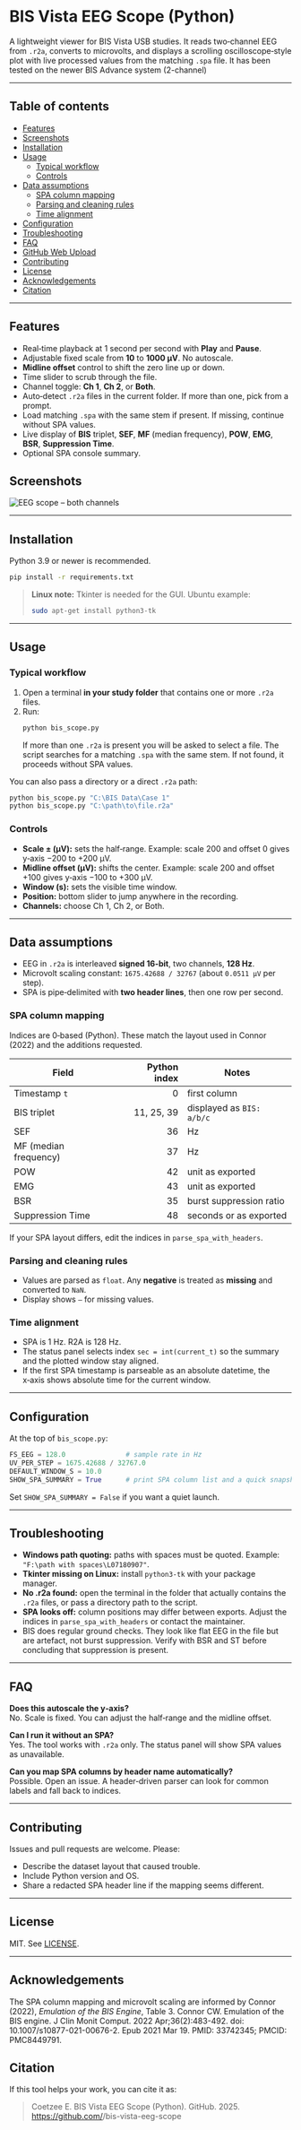 # BIS Vista EEG Scope (Python)

A lightweight viewer for BIS Vista USB studies. It reads two‑channel EEG from `.r2a`, converts to microvolts, and displays a scrolling oscilloscope‑style plot with live processed values from the matching `.spa` file.
It has been tested on the newer BIS Advance system (2-channel)

---

## Table of contents
- [Features](#features)
- [Screenshots](#screenshots)
- [Installation](#installation)
- [Usage](#usage)
  - [Typical workflow](#typical-workflow)
  - [Controls](#controls)
- [Data assumptions](#data-assumptions)
  - [SPA column mapping](#spa-column-mapping)
  - [Parsing and cleaning rules](#parsing-and-cleaning-rules)
  - [Time alignment](#time-alignment)
- [Configuration](#configuration)
- [Troubleshooting](#troubleshooting)
- [FAQ](#faq)
- [GitHub Web Upload](#github-web-upload)
- [Contributing](#contributing)
- [License](#license)
- [Acknowledgements](#acknowledgements)
- [Citation](#citation)

---

## Features
- Real‑time playback at 1 second per second with **Play** and **Pause**.
- Adjustable fixed scale from **10** to **1000 µV**. No autoscale.
- **Midline offset** control to shift the zero line up or down.
- Time slider to scrub through the file.
- Channel toggle: **Ch 1**, **Ch 2**, or **Both**.
- Auto‑detect `.r2a` files in the current folder. If more than one, pick from a prompt.
- Load matching `.spa` with the same stem if present. If missing, continue without SPA values.
- Live display of **BIS** triplet, **SEF**, **MF** (median frequency), **POW**, **EMG**, **BSR**, **Suppression Time**.
- Optional SPA console summary.

## Screenshots
![EEG scope – both channels](screen_shot.png)

---

## Installation

Python 3.9 or newer is recommended.

```bash
pip install -r requirements.txt
```

> **Linux note:** Tkinter is needed for the GUI.
> Ubuntu example:
> ```bash
> sudo apt-get install python3-tk
> ```

---

## Usage

### Typical workflow
1. Open a terminal **in your study folder** that contains one or more `.r2a` files.
2. Run:
   ```bash
   python bis_scope.py
   ```
   If more than one `.r2a` is present you will be asked to select a file. The script searches for a matching `.spa` with the same stem. If not found, it proceeds without SPA values.

You can also pass a directory or a direct `.r2a` path:
```bash
python bis_scope.py "C:\BIS Data\Case 1"
python bis_scope.py "C:\path\to\file.r2a"
```

### Controls
- **Scale ± (µV):** sets the half‑range. Example: scale 200 and offset 0 gives y‑axis −200 to +200 µV.
- **Midline offset (µV):** shifts the center. Example: scale 200 and offset +100 gives y‑axis −100 to +300 µV.
- **Window (s):** sets the visible time window.
- **Position:** bottom slider to jump anywhere in the recording.
- **Channels:** choose Ch 1, Ch 2, or Both.

---

## Data assumptions

- EEG in `.r2a` is interleaved **signed 16‑bit**, two channels, **128 Hz**.
- Microvolt scaling constant: `1675.42688 / 32767` (about `0.0511 µV` per step).
- SPA is pipe‑delimited with **two header lines**, then one row per second.

### SPA column mapping
Indices are 0‑based (Python). These match the layout used in Connor (2022) and the additions requested.

| Field | Python index | Notes |
|------|--------------:|------|
| Timestamp `t` | 0 | first column |
| BIS triplet | 11, 25, 39 | displayed as `BIS: a/b/c` |
| SEF | 36 | Hz |
| MF (median frequency) | 37 | Hz |
| POW | 42 | unit as exported |
| EMG | 43 | unit as exported |
| BSR | 35 | burst suppression ratio |
| Suppression Time | 48 | seconds or as exported |

If your SPA layout differs, edit the indices in `parse_spa_with_headers`.

### Parsing and cleaning rules
- Values are parsed as `float`. Any **negative** is treated as **missing** and converted to `NaN`.
- Display shows `—` for missing values.

### Time alignment
- SPA is 1 Hz. R2A is 128 Hz.
- The status panel selects index `sec = int(current_t)` so the summary and the plotted window stay aligned.
- If the first SPA timestamp is parseable as an absolute datetime, the x‑axis shows absolute time for the current window.

---

## Configuration

At the top of `bis_scope.py`:

```python
FS_EEG = 128.0               # sample rate in Hz
UV_PER_STEP = 1675.42688 / 32767.0
DEFAULT_WINDOW_S = 10.0
SHOW_SPA_SUMMARY = True      # print SPA column list and a quick snapshot in the console
```

Set `SHOW_SPA_SUMMARY = False` if you want a quiet launch.

---

## Troubleshooting

- **Windows path quoting:** paths with spaces must be quoted. Example: `"F:\path with spaces\L07180907"`.
- **Tkinter missing on Linux:** install `python3-tk` with your package manager.
- **No .r2a found:** open the terminal in the folder that actually contains the `.r2a` files, or pass a directory path to the script.
- **SPA looks off:** column positions may differ between exports. Adjust the indices in `parse_spa_with_headers` or contact the maintainer.
- BIS does regular ground checks. They look like flat EEG in the file but are artefact, not burst suppression. Verify with BSR and ST before concluding that suppression is present.

---

## FAQ

**Does this autoscale the y‑axis?**  
No. Scale is fixed. You can adjust the half‑range and the midline offset.

**Can I run it without an SPA?**  
Yes. The tool works with `.r2a` only. The status panel will show SPA values as unavailable.

**Can you map SPA columns by header name automatically?**  
Possible. Open an issue. A header‑driven parser can look for common labels and fall back to indices.

---

## Contributing
Issues and pull requests are welcome. Please:
- Describe the dataset layout that caused trouble.
- Include Python version and OS.
- Share a redacted SPA header line if the mapping seems different.

---

## License
MIT. See [LICENSE](LICENSE).

---

## Acknowledgements
The SPA column mapping and microvolt scaling are informed by Connor (2022), *Emulation of the BIS Engine*, Table 3.
Connor CW. Emulation of the BIS engine. J Clin Monit Comput. 2022 Apr;36(2):483-492. doi: 10.1007/s10877-021-00676-2. Epub 2021 Mar 19. PMID: 33742345; PMCID: PMC8449791.

## Citation
If this tool helps your work, you can cite it as:
> Coetzee E. BIS Vista EEG Scope (Python). GitHub. 2025. https://github.com/<your-user>/bis-vista-eeg-scope
